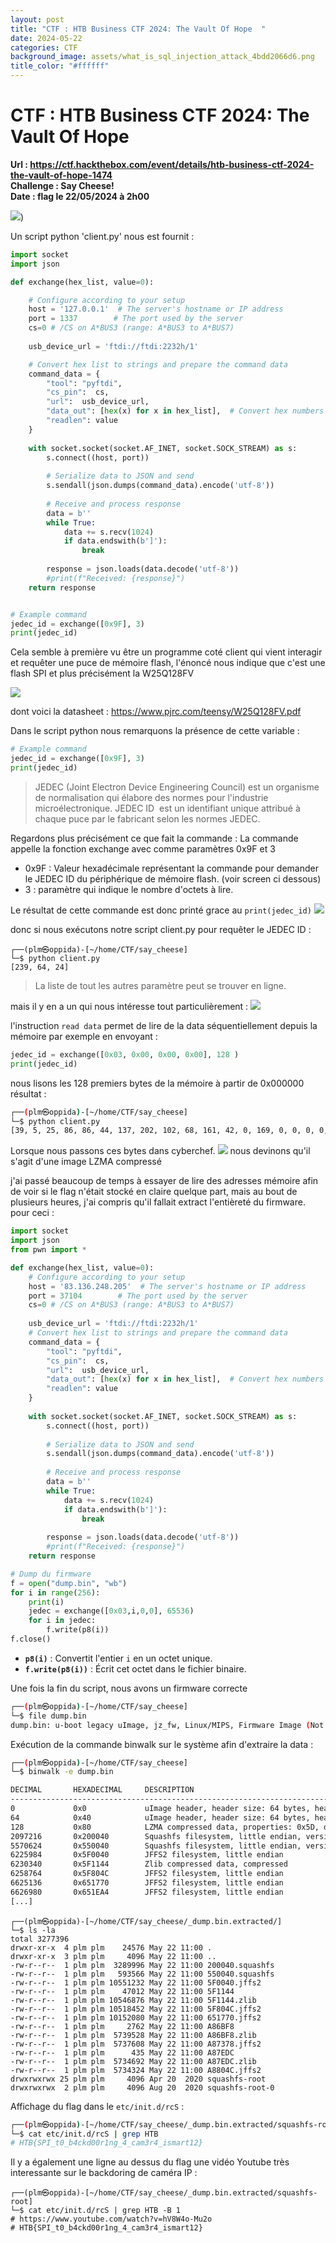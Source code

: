 ```yaml
---
layout: post
title: "CTF : HTB Business CTF 2024: The Vault Of Hope  "
date: 2024-05-22
categories: CTF
background_image: assets/what_is_sql_injection_attack_4bdd2066d6.png
title_color: "#ffffff"
---
```



# CTF : HTB Business CTF 2024: The Vault Of Hope     
**Url : https://ctf.hackthebox.com/event/details/htb-business-ctf-2024-the-vault-of-hope-1474**   
**Challenge :  Say Cheese!**  
**Date : flag le 22/05/2024 à 2h00**

![](/assets/posts/1.png))

Un script python 'client.py' nous est fournit : 
```python
import socket
import json

def exchange(hex_list, value=0):

    # Configure according to your setup
    host = '127.0.0.1'  # The server's hostname or IP address
    port = 1337        # The port used by the server
    cs=0 # /CS on A*BUS3 (range: A*BUS3 to A*BUS7)
    
    usb_device_url = 'ftdi://ftdi:2232h/1'

    # Convert hex list to strings and prepare the command data
    command_data = {
        "tool": "pyftdi",
        "cs_pin":  cs,
        "url":  usb_device_url,
        "data_out": [hex(x) for x in hex_list],  # Convert hex numbers to hex strings
        "readlen": value
    }
    
    with socket.socket(socket.AF_INET, socket.SOCK_STREAM) as s:
        s.connect((host, port))
        
        # Serialize data to JSON and send
        s.sendall(json.dumps(command_data).encode('utf-8'))
        
        # Receive and process response
        data = b''
        while True:
            data += s.recv(1024)
            if data.endswith(b']'):
                break
                
        response = json.loads(data.decode('utf-8'))
        #print(f"Received: {response}")
    return response


# Example command
jedec_id = exchange([0x9F], 3)
print(jedec_id)
```

Cela semble à première vu être un programme coté client qui vient interagir et requêter une puce de mémoire flash, l'énoncé nous indique que c'est une flash SPI et plus précisément la W25Q128FV

![](/assets/posts/2.png)

dont voici la datasheet : https://www.pjrc.com/teensy/W25Q128FV.pdf

Dans le script python nous remarquons la présence de cette variable : 
```python
# Example command
jedec_id = exchange([0x9F], 3)
print(jedec_id)
```

>JEDEC (Joint Electron Device Engineering Council) est un organisme de normalisation qui élabore des normes pour l'industrie microélectronique.
>JEDEC ID  est un identifiant unique attribué à chaque puce par le fabricant selon les normes JEDEC. 

Regardons plus précisément ce que fait la commande : 
La commande appelle la fonction exchange avec comme paramètres 0x9F et 3 
- 0x9F : Valeur hexadécimale représentant la commande pour demander le JEDEC ID du périphérique de mémoire flash. (voir screen ci dessous)
- 3 : paramètre qui indique le nombre d'octets à lire. 

Le résultat de cette commande est donc printé grace au ```print(jedec_id)```
![](/assets/posts/3.png)

donc si nous exécutons notre script client.py pour requêter le JEDEC ID : 
```
┌──(plm㉿oppida)-[~/home/CTF/say_cheese]
└─$ python client.py 
[239, 64, 24]
```

> La liste de tout les autres paramètre peut se trouver en ligne.

mais il y en a un qui nous intéresse tout particulièrement : 
![](/assets/posts/img6.png)

l'instruction ```read data``` permet de lire de la data séquentiellement depuis la mémoire
par exemple en envoyant : 
```python
jedec_id = exchange([0x03, 0x00, 0x00, 0x00], 128 )
print(jedec_id)
```
nous lisons les 128 premiers bytes de la mémoire à partir de 0x000000 
résultat : 
```bash
┌──(plm㉿oppida)-[~/home/CTF/say_cheese]
└─$ python client.py
[39, 5, 25, 86, 86, 44, 137, 202, 102, 68, 161, 42, 0, 169, 0, 0, 0, 0, 0, 0, 0, 0, 0, 0, 232, 154, 11, 173, 5, 5, 5, 0, 106, 122, 95, 102, 119, 0, 0, 0, 0, 0, 0, 0, 0, 0, 0, 0, 0, 0, 0, 0, 0, 0, 0, 0, 0, 0, 0, 0, 0, 0, 0, 0, 39, 5, 25, 86, 111, 89, 72, 244, 94, 204, 163, 59, 0, 29, 26, 157, 128, 1, 0, 0, 128, 66, 24, 112, 216, 252, 221, 250, 5, 5, 2, 3, 76, 105, 110, 117, 120, 45, 51, 46, 49, 48, 46, 49, 52, 0, 0, 0, 0, 0, 0, 0, 0, 0, 0, 0, 0, 0, 0, 0, 0, 0, 0, 0]
```

Lorsque nous passons ces bytes dans cyberchef.
![](/assets/posts/img5.png)
nous devinons qu'il s'agit d'une image LZMA compressé 

j'ai passé beaucoup de temps à essayer de lire des adresses mémoire afin de voir si le flag n'était stocké en claire quelque part, mais au bout de plusieurs heures, j'ai compris qu'il fallait extract l'entièreté du firmware. 
pour ceci : 

```python
import socket
import json
from pwn import * 

def exchange(hex_list, value=0):
    # Configure according to your setup
    host = '83.136.248.205'  # The server's hostname or IP address
    port = 37104        # The port used by the server
    cs=0 # /CS on A*BUS3 (range: A*BUS3 to A*BUS7)
    
    usb_device_url = 'ftdi://ftdi:2232h/1'
    # Convert hex list to strings and prepare the command data
    command_data = {
        "tool": "pyftdi",
        "cs_pin":  cs,
        "url":  usb_device_url,
        "data_out": [hex(x) for x in hex_list],  # Convert hex numbers to hex strings
        "readlen": value
    }
    
    with socket.socket(socket.AF_INET, socket.SOCK_STREAM) as s:
        s.connect((host, port))
        
        # Serialize data to JSON and send
        s.sendall(json.dumps(command_data).encode('utf-8'))
        
        # Receive and process response
        data = b''
        while True:
            data += s.recv(1024)
            if data.endswith(b']'):
                break
                
        response = json.loads(data.decode('utf-8'))
        #print(f"Received: {response}")
    return response

# Dump du firmware
f = open("dump.bin", "wb")
for i in range(256):
	print(i)
	jedec = exchange([0x03,i,0,0], 65536)
	for i in jedec:
		f.write(p8(i))
f.close()
```

- **`p8(i)`** : Convertit l'entier `i` en un octet unique.
- **`f.write(p8(i))`** : Écrit cet octet dans le fichier binaire.

Une fois la fin du script, nous avons un firmware correcte 
```bash
┌──(plm㉿oppida)-[~/home/CTF/say_cheese]
└─$ file dump.bin 
dump.bin: u-boot legacy uImage, jz_fw, Linux/MIPS, Firmware Image (Not compressed), 11075584 bytes, Wed May 15 11:48:58 2024, Load Address: 00000000, Entry Point: 00000000, Header CRC: 0X562C89CA, Data CRC: 0XE89A0BAD
```

Exécution de la commande binwalk sur le système afin d'extraire la data :
```bash
┌──(plm㉿oppida)-[~/home/CTF/say_cheese]
└─$ binwalk -e dump.bin

DECIMAL       HEXADECIMAL     DESCRIPTION
--------------------------------------------------------------------------------
0             0x0             uImage header, header size: 64 bytes, header CRC: 0x562C89CA, created: 2024-05-15 11:48:58, image size: 11075584 bytes, Data Address: 0x0, Entry Point: 0x0, data CRC: 0xE89A0BAD, OS: Linux, CPU: MIPS, image type: Firmware Image, compression type: none, image name: "jz_fw"
64            0x40            uImage header, header size: 64 bytes, header CRC: 0x6F5948F4, created: 2020-05-26 05:03:55, image size: 1907357 bytes, Data Address: 0x80010000, Entry Point: 0x80421870, data CRC: 0xD8FCDDFA, OS: Linux, CPU: MIPS, image type: OS Kernel Image, compression type: lzma, image name: "Linux-3.10.14"
128           0x80            LZMA compressed data, properties: 0x5D, dictionary size: 33554432 bytes, uncompressed size: -1 bytes
2097216       0x200040        Squashfs filesystem, little endian, version 4.0, compression:xz, size: 3289996 bytes, 414 inodes, blocksize: 131072 bytes, created: 2024-05-15 11:42:45
5570624       0x550040        Squashfs filesystem, little endian, version 4.0, compression:xz, size: 593566 bytes, 13 inodes, blocksize: 131072 bytes, created: 2020-08-20 09:14:54
6225984       0x5F0040        JFFS2 filesystem, little endian
6230340       0x5F1144        Zlib compressed data, compressed
6258764       0x5F804C        JFFS2 filesystem, little endian
6625136       0x651770        JFFS2 filesystem, little endian
6626980       0x651EA4        JFFS2 filesystem, little endian
[...]
```


```
┌──(plm㉿oppida)-[~/home/CTF/say_cheese/_dump.bin.extracted/]
└─$ ls -la
total 3277396
drwxr-xr-x  4 plm plm    24576 May 22 11:00 .
drwxr-xr-x  3 plm plm     4096 May 22 11:00 ..
-rw-r--r--  1 plm plm  3289996 May 22 11:00 200040.squashfs
-rw-r--r--  1 plm plm   593566 May 22 11:00 550040.squashfs
-rw-r--r--  1 plm plm 10551232 May 22 11:00 5F0040.jffs2
-rw-r--r--  1 plm plm    47012 May 22 11:00 5F1144
-rw-r--r--  1 plm plm 10546876 May 22 11:00 5F1144.zlib
-rw-r--r--  1 plm plm 10518452 May 22 11:00 5F804C.jffs2
-rw-r--r--  1 plm plm 10152080 May 22 11:00 651770.jffs2
-rw-r--r--  1 plm plm     2762 May 22 11:00 A86BF8
-rw-r--r--  1 plm plm  5739528 May 22 11:00 A86BF8.zlib
-rw-r--r--  1 plm plm  5737608 May 22 11:00 A87378.jffs2
-rw-r--r--  1 plm plm      435 May 22 11:00 A87EDC
-rw-r--r--  1 plm plm  5734692 May 22 11:00 A87EDC.zlib
-rw-r--r--  1 plm plm  5734324 May 22 11:00 A8804C.jffs2
drwxrwxrwx 25 plm plm     4096 Apr 20  2020 squashfs-root
drwxrwxrwx  2 plm plm     4096 Aug 20  2020 squashfs-root-0
```
Affichage du flag dans le ```etc/init.d/rcS``` : 
```bash
┌──(plm㉿oppida)-[~/home/CTF/say_cheese/_dump.bin.extracted/squashfs-root]
└─$ cat etc/init.d/rcS | grep HTB
# HTB{SPI_t0_b4ckd00r1ng_4_cam3r4_ismart12}
```

Il y a également une ligne au dessus du flag une vidéo Youtube très interessante sur le backdoring de caméra IP :  
```
┌──(plm㉿oppida)-[~/home/CTF/say_cheese/_dump.bin.extracted/squashfs-root]
└─$ cat etc/init.d/rcS | grep HTB -B 1
# https://www.youtube.com/watch?v=hV8W4o-Mu2o
# HTB{SPI_t0_b4ckd00r1ng_4_cam3r4_ismart12}
```
